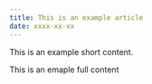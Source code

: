 ```yaml
---
title: This is an example article
date: xxxx-xx-xx
---
```


This is an example short content.

<!--more-->

This is an emaple full content
